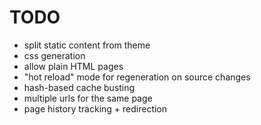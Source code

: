 # TODO

* split static content from theme
* css generation
* allow plain HTML pages
* "hot reload" mode for regeneration on source changes
* hash-based cache busting
* multiple urls for the same page
* page history tracking + redirection
